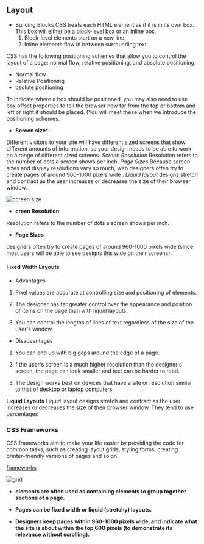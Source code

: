 ## Layout
- Building Blocks
CSS treats each HTML element as if it is in its own box. This box will either be a block-level box or an inline box.
   1. Block-level elements start on a new line
   2. Inline elements flow in between surrounding text.


CSS has the following positioning schemes that allow you to control 
the layout of a page: normal flow, relative positioning, and absolute 
positioning. 
- Normal flow
- Relative Positioning
- bsolute positioning


To indicate where a box should be positioned, you may also need to use 
box offset properties to tell the browser how far from the top or bottom and left or right it should be placed. (You will meet these 
when we introduce the positioning schemes.

- **Screen size***:

Different visitors to your site will have different sized screens that show different amounts of information, so your design needs to be able to work on a range of different sized screens.
*Screen Resolution* Resolution refers to the number of dots a screen shows per inch.
*Page Sizes*:Because screen sizes and display resolutions vary so much, web designers often try to create pages of around 960-1000 pixels wide .
*Liquid layout* designs stretch and contract as the user increases 
or decreases the size of their browser window.


![ccreen size](https://www.kylejlarson.com/wp-content/uploads/2012/09/iphone5_web_design_thumb.jpg)
- **creen Resolution**

Resolution refers to the number of dots a screen shows per inch.

- **Page Sizes**

designers often try to create pages of around 960-1000 pixels wide 
(since most users will be able to see designs this wide on their screens).

#### Fixed Width **Layouts**

- Advantages
1. Pixel values are accurate 
at controlling size and 
positioning of elements.

2.  The designer has far greater 
control over the appearance 
and position of items on the 
page than with liquid layouts.

3.  You can control the lengths 
of lines of text regardless of 
the size of the user's window.

- Disadvantages
1.  You can end up with big gaps 
around the edge of a page.

2. f the user's screen is a much 
higher resolution than the 
designer's screen, the page 
can look smaller and text can 
be harder to read.

3.  The design works best on 
devices that have a site or 
resolution similar to that of 
desktop or laptop computers.

**Liquid Layouts**
Liquid layout designs 
stretch and contract 
as the user increases 
or decreases the 
size of their browser 
window. They tend to 
use percentages

### CSS Frameworks
CSS frameworks aim to make your life easier by providing the code for 
common tasks, such as creating layout grids, styling forms, creating 
printer-friendly versions of pages and so on.

[frameworks](https://dev.to/theme_selection/best-css-frameworks-in-2020-1jjh)

![grid](https://i1.wp.com/nettuts.s3.amazonaws.com/765_960gsExplanation/08_topsection-CSS4.png)


- **<div> elements are often used as containing elements to group together sections of a page.**

- **Pages can be fixed width or liquid (stretchy) layouts.**

- **Designers keep pages within 960-1000 pixels wide, and indicate what the site is about within the top 600 pixels (to demonstrate its relevance without scrolling).**

